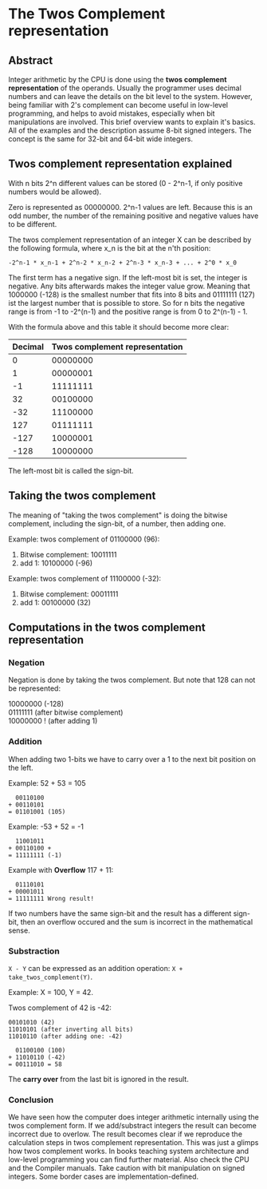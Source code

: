 # The Twos Complement representation

## Abstract
Integer arithmetic by the CPU is done using the **twos complement representation** of the operands. Usually the programmer uses decimal numbers and can leave the details on the bit level to the system. However, being familiar with 2's complement can become useful in low-level programming, and helps to avoid mistakes, especially when bit manipulations are involved. This brief overview wants to explain it's basics. All of the examples and the description assume 8-bit signed integers. The concept is the same for 32-bit and 64-bit wide integers.

## Twos complement representation explained
With n bits 2^n different values can be stored (0 - 2^n-1, if only positive numbers would be allowed).

Zero is represented as 00000000. 2^n-1 values are left. Because this is an odd number, the number of the remaining positive and negative values have to be different.

The twos complement representation of an integer X can be described by the following formula, where x_n is the bit at the n'th position:

``-2^n-1 * x_n-1 + 2^n-2 * x_n-2 + 2^n-3 * x_n-3 + ... + 2^0 * x_0``

The first term has a negative sign. If the left-most bit is set, the integer is negative. Any bits afterwards makes the integer value grow. Meaning that 1000000 (-128) is the smallest number that fits into 8 bits and 01111111 (127) ist the largest number that is possible to store. So for n bits the negative range is from -1 to -2^(n-1) and the positive range is from 0 to 2^(n-1) - 1.

With the formula above and this table it should become more clear:

| Decimal | Twos complement representation |
| --------| -------------------------------|
| 0       | 00000000 |
| 1       | 00000001 |
| -1      | 11111111 |
| 32      | 00100000 |
| -32     | 11100000 |
| 127     | 01111111 |
| -127    | 10000001 |
| -128    | 10000000 |

The left-most bit is called the sign-bit.

## Taking the twos complement

The meaning of "taking the twos complement" is doing the bitwise complement, including the sign-bit, of a number, then adding one.

Example: twos complement of 01100000 (96):

1. Bitwise complement: 10011111
2. add 1:              10100000 (-96)

Example: twos complement of 11100000 (-32):

1. Bitwise complement: 00011111
2. add 1:              00100000 (32)

## Computations in the twos complement representation

### Negation

Negation is done by taking the twos complement. But note that 128 can not be represented:

10000000 (-128) \
01111111 (after bitwise complement) \
10000000 ! (after adding 1)

### Addition

When adding two 1-bits we have to carry over a 1 to the next bit position on the left.

Example: 52 + 53 = 105
```
  00110100
+ 00110101 
= 01101001 (105)
```

Example: -53 + 52 = -1

```
  11001011
+ 00110100 +
= 11111111 (-1)
```

Example with **Overflow** 117 + 11:

```
  01110101
+ 00001011 
= 11111111 Wrong result!
```

If two numbers have the same sign-bit and the result has a different sign-bit, then an overflow occured and the sum is incorrect in the mathematical sense.

### Substraction

`X - Y` can be expressed as an addition operation: `X + take_twos_complement(Y)`.

Example: X = 100, Y = 42.

Twos complement of 42 is -42:

```
00101010 (42)
11010101 (after inverting all bits)
11010110 (after adding one: -42)
```

```
  01100100 (100)
+ 11010110 (-42)
= 00111010 = 58
```

The **carry over** from the last bit is ignored in the result.

### Conclusion

We have seen how the computer does integer arithmetic internally using the twos complement form. If we add/substract integers the result can become incorrect due to overlow. The result becomes clear if we reproduce the calculation steps in twos complement representation. This was just a glimps how twos complement works. In books teaching system architecture and low-level programming you can find further material. Also check the CPU and the Compiler manuals. Take caution with bit manipulation on signed integers. Some border cases are implementation-defined.
